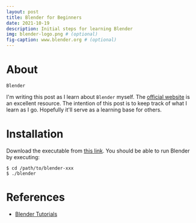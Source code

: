 ```yaml
---
layout: post
title: Blender for Beginners
date: 2021-10-19
description: Initial steps for learning Blender
img: blender-logo.png # (optional)
fig-caption: www.blender.org # (optional)
---
```


# About <a id="headerlink" name="blender-about" href="#blender-about" title="Permalink to this headline"></a>

`Blender`

I'm writing this post as I learn about `Blender`
myself. The [official website](https://www.blender.org/) is an excellent
resource. The intention of this post is to keep track of what I learn as I
go. Hopefully it'll serve as a learning base for others.

# Installation <a id="headerlink" name="blender-installation" href="#blender-installation" title="Permalink to this headline"></a>

Download the executable from [this link](https://www.blender.org/download/). You
should be able to run Blender by executing:

``` shell
$ cd /path/to/blender-xxx
$ ./blender
```

# References <a id="headerlink" name="blender-references" href="#blender-references" title="Permalink to this headline"></a>

* [Blender Tutorials](https://www.blender.org/support/tutorials/)
